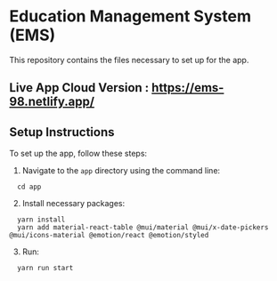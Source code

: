 # Education Management System (EMS)

This repository contains the files necessary to set up for the app.

## Live App Cloud Version : https://ems-98.netlify.app/

## Setup Instructions

To set up the app, follow these steps:

1. Navigate to the `app` directory using the command line:
```
  cd app
```
2. Install necessary packages:
```
  yarn install
  yarn add material-react-table @mui/material @mui/x-date-pickers @mui/icons-material @emotion/react @emotion/styled
```
3. Run:
```
  yarn run start
```
